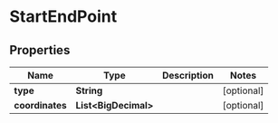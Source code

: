 

# StartEndPoint


## Properties

Name | Type | Description | Notes
------------ | ------------- | ------------- | -------------
**type** | **String** |  |  [optional]
**coordinates** | **List&lt;BigDecimal&gt;** |  |  [optional]



